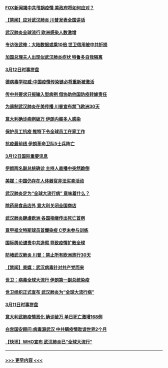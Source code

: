#### [FOX新闻揭中共甩锅疫情 美政府将如何应对？](../pages/prog202/a102798399.md?t=03130831) 
#### [【禁闻】应对武汉肺炎 川普发表全国讲话](../pages/prog202/a102798327.md?t=03130831) 
#### [武汉肺炎全球流行 欧洲感染人数激增](../pages/prog202/a102798382.md?t=03130831) 
#### [专访张武修：大陆数据或乘10倍 世卫信用被中共折损](../pages/prog202/a102798376.md?t=03130831) 
#### [加国总理夫人出现似武汉肺炎症状 特鲁多自我隔离](../pages/prog202/a102798326.md?t=03130831) 
#### [3月12日时事拼盘](../pages/prog202/a102798314.md?t=03130831) 
#### [德病毒学权威:中国疫情传染链必将重新被激活](../pages/prog202/a102798303.md?t=03130831) 
#### [传中共要求只报输入型病例  借协助他国防疫转嫁责任](../pages/prog202/a102798279.md?t=03130831) 
#### [为遏制武汉肺炎在美传播 川普宣布禁飞欧洲30天](../pages/prog202/a102798249.md?t=03130831) 
#### [意大利确诊病例破万 伊朗内阁多人感染](../pages/prog202/a102798155.md?t=03130831) 
#### [保护员工抗疫 推特下令全球员工在家工作](../pages/prog202/a102798053.md?t=03130831) 
#### [抗疫最前线 伊朗革命卫队5士兵阵亡](../pages/prog202/a102798033.md?t=03130831) 
#### [3月12日国际重要讯息](../pages/prog202/a102797939.md?t=03130831) 
#### [伊朗两名副总统确诊 主持人直播中突然跪倒](../pages/prog202/a102797898.md?t=03130831) 
#### [美媒：中国仍存在人体器官非法买卖活动](../pages/prog202/a102797745.md?t=03130831) 
#### [武汉肺炎定为“全球大流行病” 意味着什么？](../pages/prog202/a102797736.md?t=03130831) 
#### [除药局食品店外 意大利关闭全国商店](../pages/prog202/a102797725.md?t=03130831) 
#### [武汉肺炎肆虐欧洲 各国相继传出死亡首例](../pages/prog202/a102797718.md?t=03130831) 
#### [意甲祖文特斯球员首爆染疫 C罗未参与训练](../pages/prog202/a102797708.md?t=03130831) 
#### [国际舆论谴责中共造假 导致疫情扩散全球](../pages/prog202/a102797692.md?t=03130831) 
#### [防堵武汉肺炎 川普：禁止所有欧洲旅行30天](../pages/prog202/a102797681.md?t=03130831) 
#### [【禁闻】美媒：武汉病毒针对共产党而来](../pages/prog202/a102797618.md?t=03130831) 
#### [世卫：病毒全球大流行 伊朗第一副总统染疫](../pages/prog202/a102797579.md?t=03130831) 
#### [世卫组织正式宣布 武汉肺炎为“全球大流行病”](../pages/prog202/a102797475.md?t=03130831) 
#### [3月11日时事拼盘](../pages/prog202/a102797476.md?t=03130831) 
#### [意大利武肺疫情恶化 确诊破万 单日死亡激增168例](../pages/prog202/a102797393.md?t=03130831) 
#### [白宫国安顾问:病毒源武汉 中共瞒疫情耽误世界2个月](../pages/prog202/a102797433.md?t=03130831) 
#### [【快讯】WHO宣布 武汉肺炎已“全球大流行”](../pages/prog202/a102797429.md?t=03130831) 

----
#### [ >>> 更早内容 <<< ](../indexes/prog202-earlier.md)
